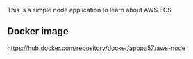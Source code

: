 This is a simple node application to learn about AWS ECS

## Docker image

https://hub.docker.com/repository/docker/apopa57/aws-node
